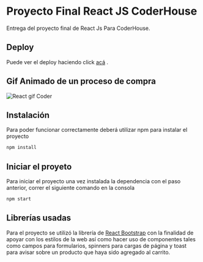 # Proyecto Final React JS CoderHouse

Entrega del proyecto final de React Js Para CoderHouse.

## Deploy

Puede ver el deploy haciendo click [acá](https://curso-reactjs.vercel.app/) .

## Gif Animado de un proceso de compra
![React gif Coder](https://user-images.githubusercontent.com/96132137/176562496-4357a09a-0a2b-444c-a5fe-d27cc561feef.gif)


## Instalación
Para poder funcionar correctamente deberá utilizar npm para instalar el proyecto
```bash
npm install
```

## Iniciar el proyeto
Para iniciar el proyecto una vez instalada la dependencia con el paso anterior, correr el siguiente comando en la consola
```bash
npm start
```
## Librerías usadas
Para el proyecto se utilizó la librería de [React Bootstrap](https://react-bootstrap.github.io/) con la finalidad de apoyar con los estilos de la web así como hacer uso de componentes tales como campos para formularios, spinners para cargas de página y toast para avisar sobre un producto que haya sido agregado al carrito.
